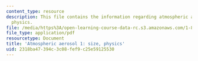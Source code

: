 ```yaml
---
content_type: resource
description: This file contains the information regarding atmospheric aerosol 1-size,
  physics.
file: /media/https%3A/open-learning-course-data-rc.s3.amazonaws.com/1-84j-atmospheric-chemistry-fall-2013/2318ba47394c3c08fef9c25e59125530_MIT1_84JF13_Lec17_arosls.pdf
file_type: application/pdf
resourcetype: Document
title: 'Atmospheric aerosol 1: size, physics'
uid: 2318ba47-394c-3c08-fef9-c25e59125530
---
```

